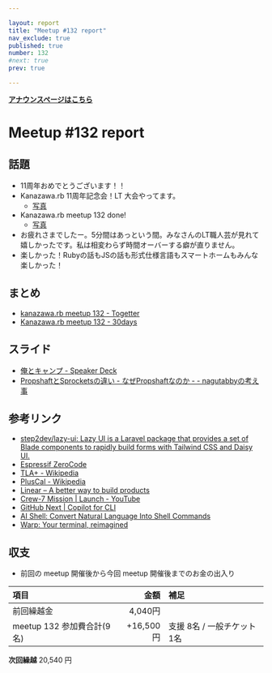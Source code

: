 ```yaml
---

layout: report
title: "Meetup #132 report"
nav_exclude: true
published: true
number: 132
#next: true
prev: true

---
```


<div style="text-align: left;"><a href="/132"><strong>アナウンスページはこちら</strong></a></div>

# Meetup #132 report

## 話題

* 11周年おめでとうございます！！
* Kanazawa.rb 11周年記念会！LT 大会やってます。
  * [写真](https://twitter.com/kiyohara/status/1695320590440362346)
* Kanazawa.rb meetup 132 done!
  * [写真](https://twitter.com/kiyohara/status/1695372441475059779)
* お疲れさまでしたー。5分間はあっという間。みなさんのLT職人芸が見れて嬉しかったです。私は相変わらず時間オーバーする癖が直りません。
* 楽しかった！Rubyの話もJSの話も形式仕様言語もスマートホームもみんな楽しかった！

## まとめ

* [kanazawa.rb meetup 132 - Togetter](https://togetter.com/li/2214096)
* [Kanazawa.rb meetup 132 - 30days](https://30d.jp/kzrb/122)


## スライド

* [俺とキャンプ \- Speaker Deck](https://speakerdeck.com/sat/an-tokiyanpu)
* [PropshaftとSprocketsの違い \- なぜPropshaftなのか \- \- nagutabbyの考え事](https://blog.nagutabby.uk/difference-between-propshaft-and-sprockets)

## 参考リンク

* [step2dev/lazy\-ui: Lazy UI is a Laravel package that provides a set of Blade components to rapidly build forms with Tailwind CSS and Daisy UI\.](https://github.com/step2dev/lazy-ui)
* [Espressif ZeroCode](https://zerocode.espressif.com/)
* [TLA\+ \- Wikipedia](https://ja.wikipedia.org/wiki/TLA%2B)
* [PlusCal \- Wikipedia](https://ja.wikipedia.org/wiki/PlusCal)
* [Linear – A better way to build products](https://linear.app/)
* [Crew\-7 Mission \| Launch \- YouTube](https://www.youtube.com/watch?v=5KeIAYTW8eQ)
* [GitHub Next \| Copilot for CLI](https://githubnext.com/projects/copilot-cli)
* [AI Shell: Convert Natural Language Into Shell Commands](https://www.builder.io/blog/ai-shell)
* [Warp: Your terminal, reimagined](https://www.warp.dev/)

## 収支

<!-- 適宜更新する(以下は meetup 132 の内容を例示) -->

* 前回の meetup 開催後から今回 meetup 開催後までのお金の出入り

|項目                           |金額         |補足                                               |
|:------------------------------|------------:|:--------------------------------------------------|
| 前回繰越金                    |     4,040円 |                                                   |
| meetup 132 参加費合計(9名)    |   +16,500円 | 支援 8名 / 一般チケット 1名                       |

**次回繰越**  20,540 円
